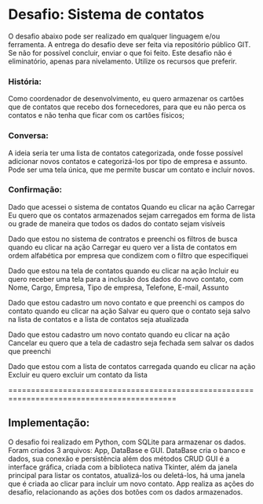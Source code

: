 # Desafio: Sistema de contatos 
 
O desafio abaixo pode ser realizado em qualquer linguagem e/ou ferramenta. A entrega do desafio deve ser feita via repositório público GIT. Se não for possível concluir, enviar o que foi feito. Este desafio não é eliminatório, apenas para nivelamento. Utilize os recursos que preferir. 
 
### História:
Como coordenador de desenvolvimento, eu quero armazenar os cartões que de contatos que recebo dos fornecedores, para que eu não perca os contatos e não tenha que ficar com os cartões físicos; 
 
### Conversa:
A ideia seria ter uma lista de contatos categorizada, onde fosse possível adicionar novos contatos e categorizá-los por tipo de empresa e assunto. Pode ser uma tela única, que me permite buscar um contato e incluir novos. 
 
### Confirmação:
Dado que acessei o sistema de contatos Quando eu clicar na ação Carregar Eu quero que os contatos armazenados sejam carregados em forma de lista ou grade de maneira que todos os dados do contato sejam visíveis 

Dado que estou no sistema de contratos e preenchi os filtros de busca quando eu clicar na ação Carregar eu quero ver a lista de contatos em ordem alfabética por empresa que condizem com o filtro que especifiquei 

Dado que estou na tela de contatos quando eu clicar na ação Incluir  eu quero receber uma tela para a inclusão dos dados do novo contato,  com Nome, Cargo, Empresa, Tipo de empresa, Telefone, E-mail, Assunto 

Dado que estou cadastro um novo contato e que preenchi os campos do contato quando eu clicar na ação Salvar eu quero que o contato seja salvo na lista de contatos e a lista de contatos seja atualizada 

Dado que estou cadastro um novo contato quando eu clicar na ação Cancelar  eu quero que a tela de cadastro seja fechada sem salvar os dados que preenchi 

Dado que estou com a lista de contatos carregada quando eu clicar na ação Excluir eu quero excluir um contato da lista 
 
===========================================================================================

## Implementação:
O desafio foi realizado em Python, com SQLite para armazenar os dados.
Foram criados 3 arquivos: App, DataBase e GUI.
DataBase cria o banco e dados, sua conexão e persistência além dos métodos CRUD
GUI é a interface gráfica, criada com a biblioteca nativa Tkinter, além da janela principal para listar os contatos, atualizá-los ou deletá-los, há uma janela que é criada ao clicar para incluir um novo contato.
App realiza as ações do desafio, relacionando as ações dos botões com os dados armazenados.
